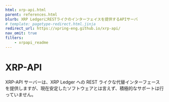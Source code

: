 ```yaml
---
html: xrp-api.html
parent: references.html
blurb: XRP LedgerにRESTライクのインターフェイスを提供するAPIサーバ
# template: pagetype-redirect.html.jinja
redirect_url: https://xpring-eng.github.io/xrp-api/
nav_omit: true
filters:
    - xrpapi_readme
---
```

# XRP-API

XRP-API サーバーは、XRP Ledger への REST ライクな代替インターフェースを提供しますが、現在安定したソフトウェアとは言えず、積極的なサポートは行っていません。
